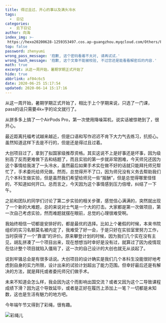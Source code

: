 ```yaml
---
title: 得过且过、开心的事以及满头冷水
tags:
  -  日记
categories:
  -  云下日记
author: 向海
index_img: >-
 https://hexo20200628-1259353497.cos.ap-guangzhou.myqcloud.com/Others/Fluid/about.png
top: false
password: zhenyumi
wrong_pass_message: '抱歉, 这个密码看着不太对, 请再试试.'
wrong_hash_message: '抱歉, 这个文章不能被校验, 不过您还是能看看解密后的内容.'
math: true
excerpt: 从这一周开始，暑期学期正式开始了
hide: true
abbrlink: af04c6c5
date: 2020-06-25 15:17:54
updated: 2020-06-14 15:17:16
---
```


从这一周开始，暑期学期正式开始了，相比于上个学期来说，只选了一门课，pass的话只需要4k+字的论文就行了。

从拼多多上搞了一个AirPods Pro，第一次使用降噪耳机，说实话被惊艳到了，很开心。

最近距离托福考试越来越近，但是口语和写作迟迟不肯下大力气去练习，抗拒心。虽然知道这样下去是不行的，但是还是得过且过着。

大创项目过了，拿到了拟国家级推荐资格。其实这说不上是好事还是坏事，因为级别高了反而更难做下去和结题了，而且实验的第一步就非常困难，今天师兄还因为这个事情给我泼了一头冷水，虽然最后如果手术实在做不好的话就只能拜托师兄帮忙了，手术委托给师兄做。然而，总觉得开不了口，因为师兄没有义务去帮助我们几个本科生做实验，但是虽然我们希望给师兄一些“报酬”，但是总觉得哪里怪怪的，不知道如何开口。总而言之，今天因为这个事情感到压力倍增，纠结了一下午。

之前和团队的同学们讨论了第二步实验的相关步骤，感觉信心满满的，突然就出现了一个新的大难题，总的来说对士气是一个大的打击。大家都是第一次做项目，第一次自己考虑实验，然而难题就摆在眼前，总觉的心理很难受啊。

我始终相信一切都是安排好的，都是最优的选择。比如上个暑假的时候，本来书院组织的实习名额莫名被内定了，我难受了好一会，于是只好在实验室里努力工作，当时获得了一个“靠谱”的评价。原来攀登计划的时候，因为我们几个实在没有主见，胡乱拼凑了一个项目出来，现在想想当时幸好是没有过，就算过了因为疫情现在估计整个项目就陷入僵局了，这一次的自己设计的大创也就无从谈起了。

说到牢骚总会是有很多话说。大创项目的设计确实是我们几个本科生没能很好地考虑到自身的实力所限，设计出来的试验计划超出了能力范围。但幸好最后还是有解决的方法，就是拜托或者委托师兄们做手术。

未来不知道会怎么样，我会因为这个而影响出国交流？或者又因为这个二导致课程成绩下滑？因为这个导致延毕，或者是正好在履历上添加上一笔？一切都是未知数，这也是生活有魅力的地方吧。

今年端午节又得到了彩绳，很有趣。

<img src="https://hexo20200628-1259353497.cos.ap-guangzhou.myqcloud.com/Articles/%E5%BD%A9%E7%BB%B3%E5%84%BF.jpg" alt="彩绳儿" style="zoom:100%;" />
